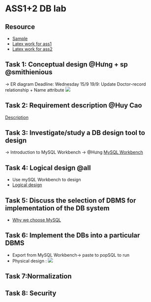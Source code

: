 # ASS1+2 DB lab

## Resource

- [Sample](https://lucidchart.zendesk.com/hc/en-us/articles/360000477446-Template-Hospital-ER-Diagram)
- [Latex work for ass1](https://www.overleaf.com/8138158211mzhdkxnbyhvp)
- [Latex work for ass2](https://www.overleaf.com/4337478978vrnhsjnyfnff)

## Task 1: Conceptual design @Hưng + sp @smithienious

-> ER diagram
Deadline: Wednesday 15/9
19/9: Update Doctor-record relationship + Name attribute
![](https://i.imgur.com/2gl84iB.png)

## Task 2: Requirement description @Huy Cao

[Description](https://docs.google.com/document/d/15_7ZkLSV9k4gfez3PQin7UK0HqZ74bcLJZoeNSmBiYU/edit?usp=sharing)

## Task 3:  Investigate/study a DB design tool to design

-> Introduction to MySQL Workbench
-> @Hưng
[MySQL Workbench](https://erratic-practice-175.notion.site/Task-3-A-Database-design-tool-MySQL-Workbench-0168be7cfcc94983b8549fe17ef0b899)

## Task 4: Logical design @all

- Use mySQL Workbench to design
- [Logical design](https://drive.google.com/file/d/1DPmEdj2skvg4U2bxigRy199tVwm1WsfI/view?usp=sharing)

## Task 5:  Discuss the selection of DBMS for implementation of the DB system

- [Why we choose MySQL](https://hackmd.io/@hrCprW1ZRdqSmpcnAEfhYA/r1ksyvi7Y/edit)

## Task 6: Implement the DBs into a particular DBMS

- Export from MySQL Workbench-> paste to popSQL to run
- Physical design : ![](https://i.imgur.com/fxAsCSQ.png)

## Task 7:Normalization

## Task 8: Security
